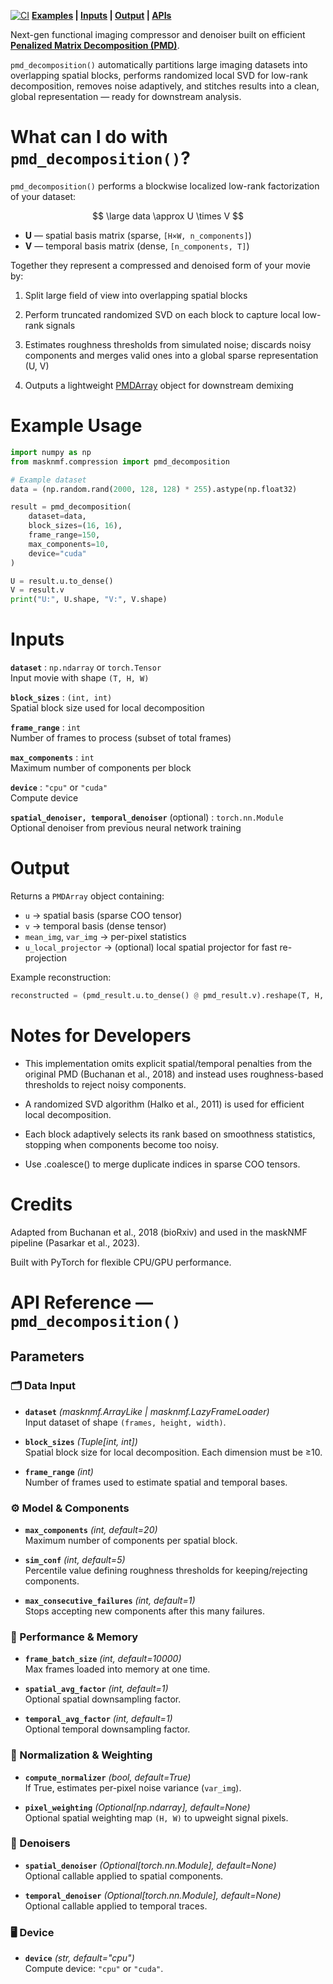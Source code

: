 [![CI](https://github.com/Lindsey-cyber/masknmf-toolbox/actions/workflows/test.yml/badge.svg)](https://github.com/Lindsey-cyber/masknmf-toolbox/actions)
**[Examples](#example-usage) | [Inputs](#input-parameters) | [Output](#output) | [APIs](#api-reference-—-pmd_decomposition)**

Next-gen functional imaging compressor and denoiser built on efficient **[Penalized Matrix Decomposition (PMD)](https://arxiv.org/abs/1807.06203)**.

`pmd_decomposition()` automatically partitions large imaging datasets into overlapping spatial blocks, performs randomized local SVD for low-rank decomposition, removes noise adaptively, and stitches results into a clean, global representation — ready for downstream analysis.

# What can I do with `pmd_decomposition()`?

`pmd_decomposition()` performs a blockwise localized low-rank factorization of your dataset:


$$
\large data \approx U \times V
$$


* **U** — spatial basis matrix (sparse, `[H×W, n_components]`)  
* **V** — temporal basis matrix (dense, `[n_components, T]`)  

Together they represent a compressed and denoised form of your movie by:

1. Split large field of view into overlapping spatial blocks 

2. Perform truncated randomized SVD on each block to capture local low-rank signals

3. Estimates roughness thresholds from simulated noise; discards noisy components and merges valid ones into a global sparse representation (U, V)

4. Outputs a lightweight [PMDArray](#output) object for downstream demixing

# Example Usage

```python
import numpy as np
from masknmf.compression import pmd_decomposition

# Example dataset
data = (np.random.rand(2000, 128, 128) * 255).astype(np.float32)

result = pmd_decomposition(
    dataset=data,
    block_sizes=(16, 16),
    frame_range=150,
    max_components=10,
    device="cuda"
)

U = result.u.to_dense()
V = result.v
print("U:", U.shape, "V:", V.shape)
```

# Inputs

**`dataset`** : `np.ndarray` or `torch.Tensor`  
Input movie with shape `(T, H, W)`

**`block_sizes`** : `(int, int)`  
Spatial block size used for local decomposition

**`frame_range`** : `int`  
Number of frames to process (subset of total frames)

**`max_components`** : `int`  
Maximum number of components per block

**`device`** : `"cpu"` or `"cuda"`  
Compute device

**`spatial_denoiser, temporal_denoiser`** (optional) : `torch.nn.Module`  
Optional denoiser from previous neural network training

# Output

Returns a `PMDArray` object containing:

- `u` → spatial basis (sparse COO tensor)  
- `v` → temporal basis (dense tensor)  
- `mean_img`, `var_img` → per-pixel statistics  
- `u_local_projector` → (optional) local spatial projector for fast re-projection  

Example reconstruction:

```python
reconstructed = (pmd_result.u.to_dense() @ pmd_result.v).reshape(T, H, W)
```

# Notes for Developers

* This implementation omits explicit spatial/temporal penalties from the original PMD (Buchanan et al., 2018) and instead uses roughness-based thresholds to reject noisy components.

* A randomized SVD algorithm (Halko et al., 2011) is used for efficient local decomposition.

* Each block adaptively selects its rank based on smoothness statistics, stopping when components become too noisy.

* Use .coalesce() to merge duplicate indices in sparse COO tensors.

# Credits

Adapted from Buchanan et al., 2018 (bioRxiv) and used in the maskNMF pipeline (Pasarkar et al., 2023).

Built with PyTorch for flexible CPU/GPU performance.

# API Reference — `pmd_decomposition()`

## Parameters

### 🗂️ Data Input
- **`dataset`** *(masknmf.ArrayLike | masknmf.LazyFrameLoader)*  
  Input dataset of shape `(frames, height, width)`.

- **`block_sizes`** *(Tuple[int, int])*  
  Spatial block size for local decomposition. Each dimension must be ≥10.

- **`frame_range`** *(int)*  
  Number of frames used to estimate spatial and temporal bases.

### ⚙️ Model & Components
- **`max_components`** *(int, default=20)*  
  Maximum number of components per spatial block.

- **`sim_conf`** *(int, default=5)*  
  Percentile value defining roughness thresholds for keeping/rejecting components.

- **`max_consecutive_failures`** *(int, default=1)*  
  Stops accepting new components after this many failures.

### 💾 Performance & Memory
- **`frame_batch_size`** *(int, default=10000)*  
  Max frames loaded into memory at one time.

- **`spatial_avg_factor`** *(int, default=1)*  
  Optional spatial downsampling factor.

- **`temporal_avg_factor`** *(int, default=1)*  
  Optional temporal downsampling factor.

### 🧮 Normalization & Weighting
- **`compute_normalizer`** *(bool, default=True)*  
  If True, estimates per-pixel noise variance (`var_img`).

- **`pixel_weighting`** *(Optional[np.ndarray], default=None)*  
  Optional spatial weighting map `(H, W)` to upweight signal pixels.

### 🧠 Denoisers
- **`spatial_denoiser`** *(Optional[torch.nn.Module], default=None)*  
  Optional callable applied to spatial components.

- **`temporal_denoiser`** *(Optional[torch.nn.Module], default=None)*  
  Optional callable applied to temporal traces.

### 🖥️ Device
- **`device`** *(str, default="cpu")*  
  Compute device: `"cpu"` or `"cuda"`.
